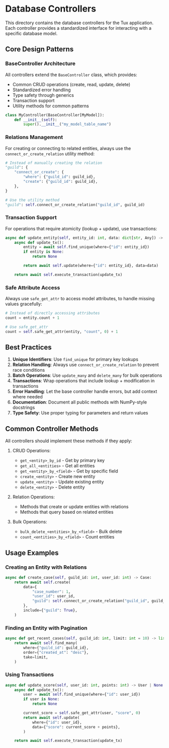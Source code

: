 # Database Controllers

This directory contains the database controllers for the Tux application. Each controller provides a standardized interface for interacting with a specific database model.

## Core Design Patterns

### BaseController Architecture

All controllers extend the `BaseController` class, which provides:

- Common CRUD operations (create, read, update, delete)
- Standardized error handling
- Type safety through generics
- Transaction support
- Utility methods for common patterns

```python
class MyController(BaseController[MyModel]):
    def __init__(self):
        super().__init__("my_model_table_name")
```

### Relations Management

For creating or connecting to related entities, always use the `connect_or_create_relation` utility method:

```python
# Instead of manually creating the relation
"guild": {
    "connect_or_create": {
        "where": {"guild_id": guild_id},
        "create": {"guild_id": guild_id},
    },
}

# Use the utility method
"guild": self.connect_or_create_relation("guild_id", guild_id)
```

### Transaction Support

For operations that require atomicity (lookup + update), use transactions:

```python
async def update_entity(self, entity_id: int, data: dict[str, Any]) -> Entity | None:
    async def update_tx():
        entity = await self.find_unique(where={"id": entity_id})
        if entity is None:
            return None

        return await self.update(where={"id": entity_id}, data=data)

    return await self.execute_transaction(update_tx)
```

### Safe Attribute Access

Always use `safe_get_attr` to access model attributes, to handle missing values gracefully:

```python
# Instead of directly accessing attributes
count = entity.count + 1

# Use safe_get_attr
count = self.safe_get_attr(entity, "count", 0) + 1
```

## Best Practices

1. **Unique Identifiers**: Use `find_unique` for primary key lookups
2. **Relation Handling**: Always use `connect_or_create_relation` to prevent race conditions
3. **Batch Operations**: Use `update_many` and `delete_many` for bulk operations
4. **Transactions**: Wrap operations that include lookup + modification in transactions
5. **Error Handling**: Let the base controller handle errors, but add context where needed
6. **Documentation**: Document all public methods with NumPy-style docstrings
7. **Type Safety**: Use proper typing for parameters and return values

## Common Controller Methods

All controllers should implement these methods if they apply:

1. CRUD Operations:
   - `get_<entity>_by_id` - Get by primary key
   - `get_all_<entities>` - Get all entities
   - `get_<entity>_by_<field>` - Get by specific field
   - `create_<entity>` - Create new entity
   - `update_<entity>` - Update existing entity
   - `delete_<entity>` - Delete entity

2. Relation Operations:
   - Methods that create or update entities with relations
   - Methods that query based on related entities

3. Bulk Operations:
   - `bulk_delete_<entities>_by_<field>` - Bulk delete
   - `count_<entities>_by_<field>` - Count entities

## Usage Examples

### Creating an Entity with Relations

```python
async def create_case(self, guild_id: int, user_id: int) -> Case:
    return await self.create(
        data={
            "case_number": 1,
            "user_id": user_id,
            "guild": self.connect_or_create_relation("guild_id", guild_id),
        },
        include={"guild": True},
    )
```

### Finding an Entity with Pagination

```python
async def get_recent_cases(self, guild_id: int, limit: int = 10) -> list[Case]:
    return await self.find_many(
        where={"guild_id": guild_id},
        order={"created_at": "desc"},
        take=limit,
    )
```

### Using Transactions

```python
async def update_score(self, user_id: int, points: int) -> User | None:
    async def update_tx():
        user = await self.find_unique(where={"id": user_id})
        if user is None:
            return None

        current_score = self.safe_get_attr(user, "score", 0)
        return await self.update(
            where={"id": user_id},
            data={"score": current_score + points},
        )

    return await self.execute_transaction(update_tx)
```
